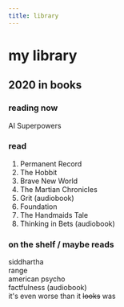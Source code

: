 ```yaml
---
title: library
---
```


# my library

## 2020 in books


### reading now
AI Superpowers  

### read
1. Permanent Record
1. The Hobbit
1. Brave New World
1. The Martian Chronicles
1. Grit (audiobook)
1. Foundation
1. The Handmaids Tale
1. Thinking in Bets (audiobook)

### on the shelf / maybe reads
siddhartha  
range  
american psycho  
factfulness (audiobook)  
it's even worse than it ~~looks~~ was  
